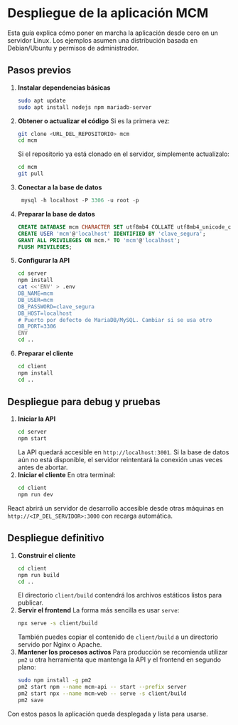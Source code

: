 # Despliegue de la aplicación MCM

Esta guía explica cómo poner en marcha la aplicación desde cero en un servidor Linux. Los ejemplos asumen una distribución basada en Debian/Ubuntu y permisos de administrador.

## Pasos previos

1. **Instalar dependencias básicas**
   ```bash
   sudo apt update
   sudo apt install nodejs npm mariadb-server
   ```
2. **Obtener o actualizar el código**
   Si es la primera vez:
   ```bash
   git clone <URL_DEL_REPOSITORIO> mcm
   cd mcm
   ```
   Si el repositorio ya está clonado en el servidor, simplemente actualízalo:
   ```bash
   cd mcm
   git pull
   ```
3. **Conectar a la base de datos**
   
   
   ```sql
    mysql -h localhost -P 3306 -u root -p
   ```
3. **Preparar la base de datos**
   ```sql
   CREATE DATABASE mcm CHARACTER SET utf8mb4 COLLATE utf8mb4_unicode_ci;
   CREATE USER 'mcm'@'localhost' IDENTIFIED BY 'clave_segura';
   GRANT ALL PRIVILEGES ON mcm.* TO 'mcm'@'localhost';
   FLUSH PRIVILEGES;
   ```
5. **Configurar la API**
   ```bash
   cd server
   npm install
   cat <<'ENV' > .env
   DB_NAME=mcm
   DB_USER=mcm
   DB_PASSWORD=clave_segura
   DB_HOST=localhost
   # Puerto por defecto de MariaDB/MySQL. Cambiar si se usa otro
   DB_PORT=3306
   ENV
   cd ..
   ```
6. **Preparar el cliente**
   ```bash
   cd client
   npm install
   cd ..
   ```

## Despliegue para debug y pruebas

1. **Iniciar la API**
   ```bash
   cd server
   npm start
   ```
   La API quedará accesible en `http://localhost:3001`.
   Si la base de datos aún no está disponible, el servidor reintentará la conexión unas veces antes de abortar.
2. **Iniciar el cliente**
   En otra terminal:
   ```bash
   cd client
   npm run dev
   ```
  React abrirá un servidor de desarrollo accesible desde otras máquinas en `http://<IP_DEL_SERVIDOR>:3000` con recarga automática.
  
## Despliegue definitivo

1. **Construir el cliente**
   ```bash
   cd client
   npm run build
   cd ..
   ```
   El directorio `client/build` contendrá los archivos estáticos listos para publicar.
2. **Servir el frontend**
   La forma más sencilla es usar `serve`:
   ```bash
   npx serve -s client/build
   ```
   También puedes copiar el contenido de `client/build` a un directorio servido por Nginx o Apache.
3. **Mantener los procesos activos**
   Para producción se recomienda utilizar `pm2` u otra herramienta que mantenga la API y el frontend en segundo plano:
   ```bash
   sudo npm install -g pm2
   pm2 start npm --name mcm-api -- start --prefix server
   pm2 start npx --name mcm-web -- serve -s client/build
   pm2 save
   ```

Con estos pasos la aplicación queda desplegada y lista para usarse.
